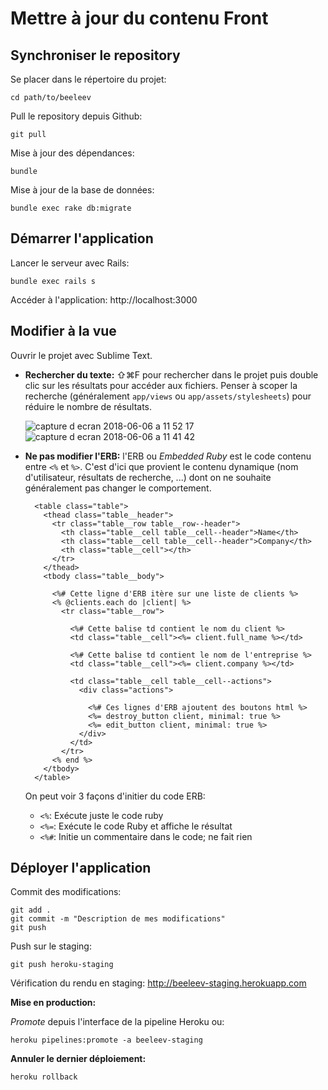 # Mettre à jour du contenu Front

## Synchroniser le repository

Se placer dans le répertoire du projet:

```shell
cd path/to/beeleev
```

Pull le repository depuis Github:

```shell
git pull
```

Mise à jour des dépendances:

```shell
bundle
```

Mise à jour de la base de données:

```shell
bundle exec rake db:migrate
```

## Démarrer l'application

Lancer le serveur avec Rails:

```shell
bundle exec rails s
```

Accéder à l'application: http://localhost:3000

## Modifier à la vue

Ouvrir le projet avec Sublime Text.

- **Rechercher du texte:** ⇧⌘F pour rechercher dans le projet puis double clic sur les résultats pour accéder aux fichiers.
  Penser à scoper la recherche (généralement `app/views` ou `app/assets/stylesheets`) pour réduire le nombre de résultats.
  
  ![capture d ecran 2018-06-06 a 11 52 17](https://user-images.githubusercontent.com/3743321/41031345-afff11b6-6980-11e8-8774-3ef51873dbec.png)
  ![capture d ecran 2018-06-06 a 11 41 42](https://user-images.githubusercontent.com/3743321/41031221-760926f4-6980-11e8-9327-914847a264dc.png)

- **Ne pas modifier l'ERB:** l'ERB ou *Embedded Ruby* est le code contenu entre `<%` et `%>`.
  C'est d'ici que provient le contenu dynamique (nom d'utilisateur, résultats de recherche, ...)
  dont on ne souhaite généralement pas changer le comportement.
  
  ```erb
    <table class="table">
      <thead class="table__header">
        <tr class="table__row table__row--header">
          <th class="table__cell table__cell--header">Name</th>
          <th class="table__cell table__cell--header">Company</th>
          <th class="table__cell"></th>
        </tr>
      </thead>
      <tbody class="table__body">
      
        <%# Cette ligne d'ERB itère sur une liste de clients %>
        <% @clients.each do |client| %>
          <tr class="table__row">
          
            <%# Cette balise td contient le nom du client %>
            <td class="table__cell"><%= client.full_name %></td>
            
            <%# Cette balise td contient le nom de l'entreprise %>
            <td class="table__cell"><%= client.company %></td>
            
            <td class="table__cell table__cell--actions">
              <div class="actions">
              
                <%# Ces lignes d'ERB ajoutent des boutons html %>
                <%= destroy_button client, minimal: true %>
                <%= edit_button client, minimal: true %>
              </div>
            </td>
          </tr>
        <% end %>
      </tbody>
    </table>
  ```
  
  On peut voir 3 façons d'initier du code ERB:
  - `<%`:  Exécute juste le code ruby
  - `<%=`: Exécute le code Ruby et affiche le résultat
  - `<%#`: Initie un commentaire dans le code; ne fait rien

## Déployer l'application

Commit des modifications:

```shell
git add .
git commit -m "Description de mes modifications"
git push
```

Push sur le staging:

```shell
git push heroku-staging
```

Vérification du rendu en staging: http://beeleev-staging.herokuapp.com

**Mise en production:**

*Promote* depuis l'interface de la pipeline Heroku ou:

```shell
heroku pipelines:promote -a beeleev-staging
```

**Annuler le dernier déploiement:**

```shell
heroku rollback
```
